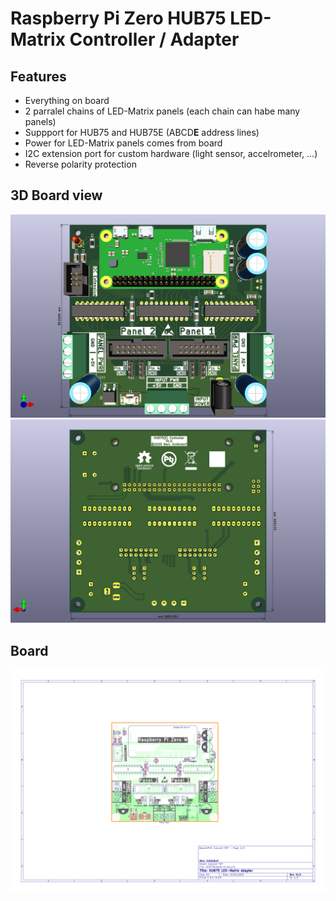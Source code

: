 # Raspberry Pi Zero HUB75 LED-Matrix Controller / Adapter

## Features
- Everything on board
- 2 parralel chains of LED-Matrix panels (each chain can habe many panels)
- Suppport for HUB75 and HUB75E (ABCD**E** address lines)
- Power for LED-Matrix panels comes from board
- I2C extension port for custom hardware (light sensor, accelrometer, ...)
- Reverse polarity protection

## 3D Board view
<p align="center" width="100%">
<img src="/plots/3d_front.png" alt="3D PCB"/>
<img src="/plots/3d_back.png" alt="3D PCB"/>
</p>

## Board
<p align="center" width="100%">
<img src="/plots/board/board_front.png" alt="3D PCB"/>
</p>
